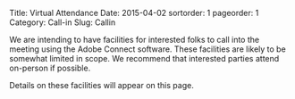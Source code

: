 Title: Virtual Attendance
Date: 2015-04-02
sortorder: 1
pageorder: 1
Category: Call-in
Slug: Callin

We are intending to have facilities for interested folks to call into the meeting using the Adobe Connect software. These facilities are likely to be somewhat limited in scope. We recommend that interested parties attend on-person if possible.

Details on these facilities will appear on this page.
